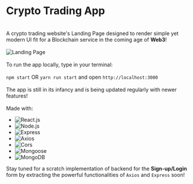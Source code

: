 # Crypto Trading App 
<br />A crypto trading website's Landing Page designed to render simple yet modern UI fit for a Blockchain service in the coming age of **Web3**!<br /><br />
![Landing Page](https://user-images.githubusercontent.com/96843549/176315961-e5eec63e-b557-4175-9f1f-509b252522e9.png)
<br /><br />
To run the app locally, type in your terminal: <br /><br />
`npm start` OR `yarn run start` and open `http://localhost:3000`<br /><br />
The app is still in its infancy and is being updated regularly with newer features!<br /><br />
Made with:<br />
- ![React.js](https://reactjs.org/)
- ![Node.js](https://nodejs.org/en/)
- ![Express](http://expressjs.com/)
- ![Axios](https://axios-http.com/)
- ![Cors](https://github.com/expressjs/cors#readme)<br />
- ![Mongoose](https://mongoosejs.com/)
- ![MongoDB](https://www.mongodb.com/)

Stay tuned for a scratch implementation of backend for the **Sign-up/Login** form by extracting the powerful functionalities of `Axios` and `Express` soon!<br /><br />
